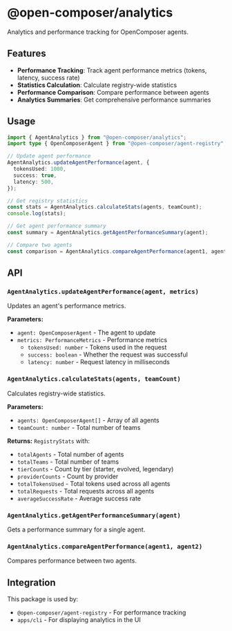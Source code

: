 # @open-composer/analytics

Analytics and performance tracking for OpenComposer agents.

## Features

- **Performance Tracking**: Track agent performance metrics (tokens, latency, success rate)
- **Statistics Calculation**: Calculate registry-wide statistics
- **Performance Comparison**: Compare performance between agents
- **Analytics Summaries**: Get comprehensive performance summaries

## Usage

```typescript
import { AgentAnalytics } from "@open-composer/analytics";
import type { OpenComposerAgent } from "@open-composer/agent-registry";

// Update agent performance
AgentAnalytics.updateAgentPerformance(agent, {
  tokensUsed: 1000,
  success: true,
  latency: 500,
});

// Get registry statistics
const stats = AgentAnalytics.calculateStats(agents, teamCount);
console.log(stats);

// Get agent performance summary
const summary = AgentAnalytics.getAgentPerformanceSummary(agent);

// Compare two agents
const comparison = AgentAnalytics.compareAgentPerformance(agent1, agent2);
```

## API

### `AgentAnalytics.updateAgentPerformance(agent, metrics)`

Updates an agent's performance metrics.

**Parameters:**
- `agent: OpenComposerAgent` - The agent to update
- `metrics: PerformanceMetrics` - Performance metrics
  - `tokensUsed: number` - Tokens used in the request
  - `success: boolean` - Whether the request was successful
  - `latency: number` - Request latency in milliseconds

### `AgentAnalytics.calculateStats(agents, teamCount)`

Calculates registry-wide statistics.

**Parameters:**
- `agents: OpenComposerAgent[]` - Array of all agents
- `teamCount: number` - Total number of teams

**Returns:** `RegistryStats` with:
- `totalAgents` - Total number of agents
- `totalTeams` - Total number of teams
- `tierCounts` - Count by tier (starter, evolved, legendary)
- `providerCounts` - Count by provider
- `totalTokensUsed` - Total tokens used across all agents
- `totalRequests` - Total requests across all agents
- `averageSuccessRate` - Average success rate

### `AgentAnalytics.getAgentPerformanceSummary(agent)`

Gets a performance summary for a single agent.

### `AgentAnalytics.compareAgentPerformance(agent1, agent2)`

Compares performance between two agents.

## Integration

This package is used by:
- `@open-composer/agent-registry` - For performance tracking
- `apps/cli` - For displaying analytics in the UI
